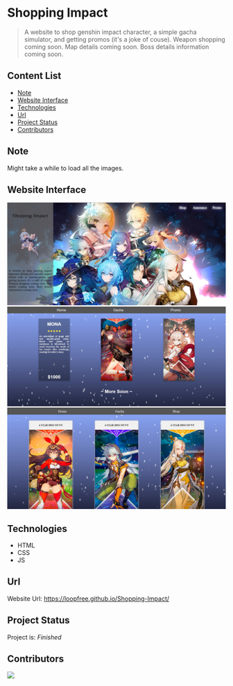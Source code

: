 # Shopping Impact
> A website to shop genshin impact character, a simple gacha simulator, and getting promos (it's a joke of couse). Weapon shopping coming soon. Map details coming soon. Boss details information coming soon.

## Content List
* [Note](#note)
* [Website Interface](#website-interface)
* [Technologies](#technologies)
* [Url](#url)
* [Project Status](#project-status)
* [Contributors](#contributors)

## Note
Might take a while to load all the images.

## Website Interface
![index](./img/main.jpg)
![shop](./img/shop.jpg)
![promo](./img/promo.jpg)

## Technologies
* HTML
* CSS
* JS

## Url
Website Url: https://loopfree.github.io/Shopping-Impact/

## Project Status
Project is: _Finished_

## Contributors

<a href="https://github.com/mkamadeus/nicscraper/graphs/contributors">
  <img src="https://contrib.rocks/image?repo=mkamadeus/nicscraper" />
</a>
